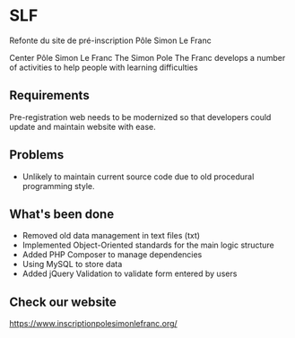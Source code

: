 # SLF
Refonte du site de pré-inscription Pôle Simon Le Franc

Center Pôle Simon Le Franc The Simon Pole The Franc develops a number of activities to help people with learning difficulties

## Requirements
Pre-registration web needs to be modernized so that developers could update and maintain website with ease.

## Problems
+ Unlikely to maintain current source code due to old procedural programming style. 

## What's been done
+ Removed old data management in text files (txt)
+ Implemented Object-Oriented standards for the main logic structure
+ Added PHP Composer to manage dependencies
+ Using MySQL to store data
+ Added jQuery Validation to validate form entered by users
 

## Check our website 
https://www.inscriptionpolesimonlefranc.org/

